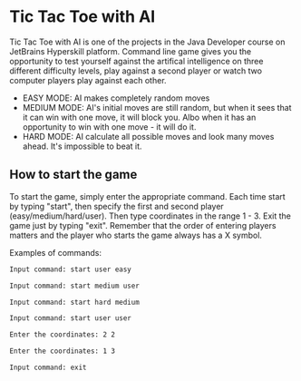 # Tic Tac Toe with AI

Tic Tac Toe with AI is one of the projects in the Java Developer course on JetBrains Hyperskill platform.
Command line game gives you the opportunity to test yourself against the artifical intelligence on three different difficulty levels, play against a second player or watch two computer players play against each other.

- EASY MODE: AI makes completely random moves
- MEDIUM MODE: AI's initial moves are still random, but when it sees that it can win with one move, it will block you. Albo when it has an opportunity to win with one move - it will do it.
- HARD MODE: AI calculate all possible moves and look many moves ahead. It's impossible to beat it.


## How to start the game

To start the game, simply enter the appropriate command. 
Each time start by typing "start", then specify the first and second player (easy/medium/hard/user). Then type coordinates in the range 1 - 3. Exit the game just by typing "exit".
Remember that the order of entering players matters and the player who starts the game always has a X symbol.

Examples of commands:
```sh
Input command: start user easy
```

```sh
Input command: start medium user
```

```sh
Input command: start hard medium
```

```sh
Input command: start user user
```

```sh
Enter the coordinates: 2 2
```

```sh
Enter the coordinates: 1 3
```

```sh
Input command: exit
```

